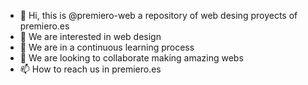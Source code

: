 - 👋 Hi, this is @premiero-web a repository of web desing proyects of premiero.es
- 👀 We are interested in web design
- 🌱 We are in a continuous learning process
- 💞️ We are looking to collaborate making amazing webs
- 📫 How to reach us in premiero.es

<!---
premiero-web/premiero-web is a ✨ special ✨ repository because its `README.md` (this file) appears on your GitHub profile.
You can click the Preview link to take a look at your changes.
--->
